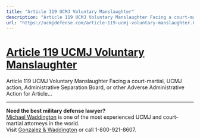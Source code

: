 ```yaml
---
title: "Article 119 UCMJ Voluntary Manslaughter"
description: "Article 119 UCMJ Voluntary Manslaughter Facing a court-martial, UCMJ action, Administrative Separation Board, or other Adverse Administrative Action for Article..."
url: "https://ucmjdefense.com/article-119-ucmj-voluntary-manslaughter.html"
---
```


# [Article 119 UCMJ Voluntary Manslaughter](https://ucmjdefense.com/article-119-ucmj-voluntary-manslaughter.html)

Article 119 UCMJ Voluntary Manslaughter Facing a court-martial, UCMJ action, Administrative Separation Board, or other Adverse Administrative Action for Article...

---

**Need the best military defense lawyer?**  
[Michael Waddington](https://ucmjdefense.com/attorneys/michael-stewart-waddington-partner.html) is one of the most experienced UCMJ and court-martial attorneys in the world.  
Visit [Gonzalez & Waddington](https://ucmjdefense.com) or call 1-800-921-8607.
